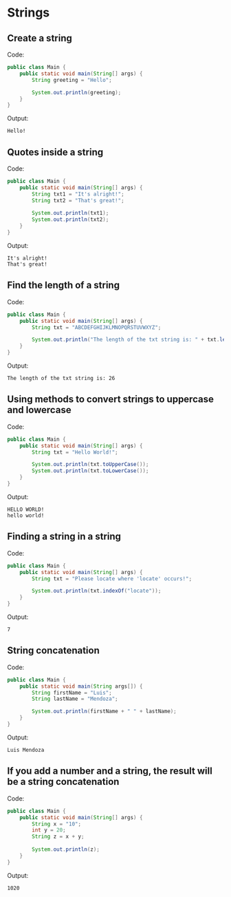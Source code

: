 # Strings

## Create a string

Code:

```java
public class Main {
    public static void main(String[] args) {
        String greeting = "Hello";

        System.out.println(greeting);
    }
}
```

Output:

```text
Hello!
```

## Quotes inside a string

Code:

```java
public class Main {
    public static void main(String[] args) {
        String txt1 = "It's alright!";
        String txt2 = "That's great!";
        
        System.out.println(txt1);
        System.out.println(txt2);
    }
}
```

Output:

```text
It's alright!
That's great!
```

## Find the length of a string

Code:

```java
public class Main {
    public static void main(String[] args) {
        String txt = "ABCDEFGHIJKLMNOPQRSTUVWXYZ";

        System.out.println("The length of the txt string is: " + txt.length());
    }
}
```

Output:

```text
The length of the txt string is: 26
```

## Using methods to convert strings to uppercase and lowercase

Code:

```java
public class Main {
    public static void main(String[] args) {
        String txt = "Hello World!";

        System.out.println(txt.toUpperCase());
        System.out.println(txt.toLowerCase());
    }
}
```

Output:

```text
HELLO WORLD!
hello world!
```

## Finding a string in a string

Code:

```java
public class Main {
    public static void main(String[] args) {
        String txt = "Please locate where 'locate' occurs!";

        System.out.println(txt.indexOf("locate"));
    }
}
```

Output:

```text
7
```

## String concatenation

Code:

```java
public class Main {
    public static void main(String args[]) {
        String firstName = "Luis";
        String lastName = "Mendoza";

        System.out.println(firstName + " " + lastName);
    }
}
```

Output:

```text
Luis Mendoza
```

## If you add a number and a string, the result will be a string concatenation

Code:

```java
public class Main {
    public static void main(String[] args) {
        String x = "10";
        int y = 20;
        String z = x + y;
        
        System.out.println(z);
    }
}
```

Output:

```text
1020
```